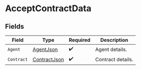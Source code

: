 # AcceptContractData


## Fields

| Field                                                   | Type                                                    | Required                                                | Description                                             |
| ------------------------------------------------------- | ------------------------------------------------------- | ------------------------------------------------------- | ------------------------------------------------------- |
| `Agent`                                                 | [AgentJson](../../Models/Components/AgentJson.md)       | :heavy_check_mark:                                      | Agent details.                                          |
| `Contract`                                              | [ContractJson](../../Models/Components/ContractJson.md) | :heavy_check_mark:                                      | Contract details.                                       |